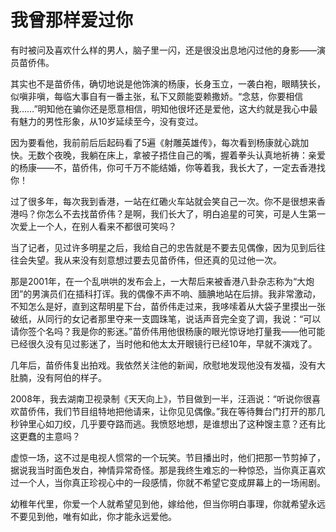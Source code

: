 # 我曾那样爱过你

有时被问及喜欢什么样的男人，脑子里一闪，还是很没出息地闪过他的身影——演员苗侨伟。

其实也不是苗侨伟，确切地说是他饰演的杨康，长身玉立，一袭白袍，眼睛狭长，似嗔非嗔，每临大事自有一番主张，私下又颇能耍赖撒娇。“念慈，你要相信我……”明知他在骗你还是愿意相信，明知他很坏还是爱他，这大约就是我心中最有魅力的男性形象，从10岁延续至今，没有变过。

因为要看他，我前前后后起码看了5遍《射雕英雄传》，每次看到杨康就心跳加快。无数个夜晚，我躺在床上，拿被子捂住自己的嘴，握着拳头认真地祈祷：亲爱的杨康——不，苗侨伟，你可千万不能结婚，你等着我，我长大了，一定去香港找你！

过了很多年，每次我到香港，一站在红磡火车站就会笑自己一次。你不是很想来香港吗？你怎么不去找苗侨伟？是啊，我们长大了，明白追星的可笑，可是人生第一次爱上一个人，在别人看来不都很可笑吗？

当了记者，见过许多明星之后，我给自己的忠告就是不要去见偶像，因为见到后往往会失望。我从来没有刻意想过要去见苗侨伟，但还真的见过他一次。

那是2001年，在一个乱哄哄的发布会上，一大帮后来被香港八卦杂志称为“大炮团”的男演员们在插科打诨。我的偶像不声不响、腼腆地站在后排。我非常激动，不知怎么是好，直到这帮明星下台，苗侨伟走过来，我哆嗦着从大袋子里摸出一张破纸，从同行的女记者那里夺来一支圆珠笔，说话声音完全变了调，我说：“可以请你签个名吗？我是你的影迷。”苗侨伟用他很杨康的眼光惊讶地打量我——他可能已经很久没有见过影迷了，当时他和他太太开眼镜行已经10年，早就不演戏了。

几年后，苗侨伟复出拍戏。我依然关注他的新闻，欣慰地发现他没有发福，没有大肚腩，没有阿伯的样子。

2008年，我去湖南卫视录制《天天向上》，节目做到一半，汪涵说：“听说你很喜欢苗侨伟，我们节目组特地把他请来，让你见见偶像。”我在等待舞台门打开的那几秒钟里心如刀绞，几乎要夺路而逃。我愤怒地想，是谁想出了这种馊主意？还有比这更蠢的主意吗？

虚惊一场，这不过是电视人惯常的一个玩笑。节目播出时，他们把那一节剪掉了，据说我当时面色发白，神情异常奇怪。那是我终生难忘的一种惊恐，当你真正喜欢过一个人，当你真正珍视心中的一段感情，你就不希望它变成屏幕上的一场闹剧。

幼稚年代里，你爱一个人就希望见到他，嫁给他，但当你明白事理，你就希望永远不要见到他，唯有如此，你才能永远爱他。
